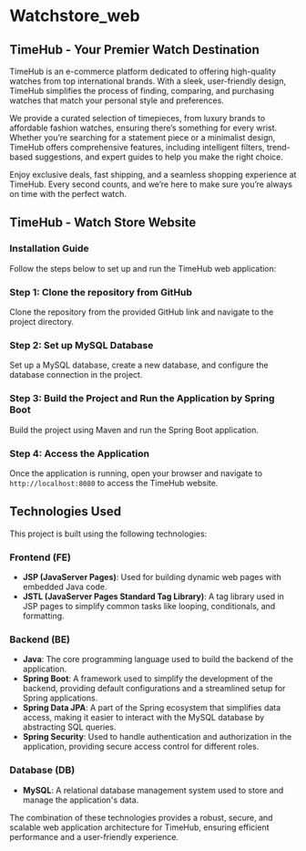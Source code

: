 # Watchstore_web

## TimeHub - Your Premier Watch Destination

TimeHub is an e-commerce platform dedicated to offering high-quality watches from top international brands. With a sleek, user-friendly design, TimeHub simplifies the process of finding, comparing, and purchasing watches that match your personal style and preferences.

We provide a curated selection of timepieces, from luxury brands to affordable fashion watches, ensuring there’s something for every wrist. Whether you’re searching for a statement piece or a minimalist design, TimeHub offers comprehensive features, including intelligent filters, trend-based suggestions, and expert guides to help you make the right choice.

Enjoy exclusive deals, fast shipping, and a seamless shopping experience at TimeHub. Every second counts, and we’re here to make sure you’re always on time with the perfect watch.

## TimeHub - Watch Store Website

### Installation Guide

Follow the steps below to set up and run the TimeHub web application:

### Step 1: Clone the repository from GitHub

Clone the repository from the provided GitHub link and navigate to the project directory.

### Step 2: Set up MySQL Database

Set up a MySQL database, create a new database, and configure the database connection in the project.

### Step 3: Build the Project and Run the Application by Spring Boot

Build the project using Maven and run the Spring Boot application.

### Step 4: Access the Application

Once the application is running, open your browser and navigate to `http://localhost:8080` to access the TimeHub website.

## Technologies Used

This project is built using the following technologies:

### Frontend (FE)
- **JSP (JavaServer Pages)**: Used for building dynamic web pages with embedded Java code.
- **JSTL (JavaServer Pages Standard Tag Library)**: A tag library used in JSP pages to simplify common tasks like looping, conditionals, and formatting.

### Backend (BE)
- **Java**: The core programming language used to build the backend of the application.
- **Spring Boot**: A framework used to simplify the development of the backend, providing default configurations and a streamlined setup for Spring applications.
- **Spring Data JPA**: A part of the Spring ecosystem that simplifies data access, making it easier to interact with the MySQL database by abstracting SQL queries.
- **Spring Security**: Used to handle authentication and authorization in the application, providing secure access control for different roles.

### Database (DB)
- **MySQL**: A relational database management system used to store and manage the application's data.

The combination of these technologies provides a robust, secure, and scalable web application architecture for TimeHub, ensuring efficient performance and a user-friendly experience.